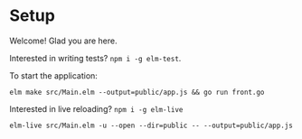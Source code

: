 # Setup

Welcome! Glad you are here.

Interested in writing tests? `npm i -g elm-test`.

To start the application:

`elm make src/Main.elm --output=public/app.js && go run front.go`

Interested in live reloading? `npm i -g elm-live`

`elm-live src/Main.elm -u --open --dir=public -- --output=public/app.js`